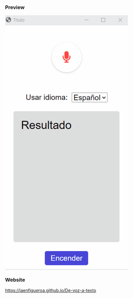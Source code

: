 ### Preview

<div >
  <img src="./assets/preview.gif" align="center" style="width: 80%" />
</div>

### Website

https://jaenfigueroa.github.io/De-voz-a-texto
